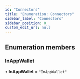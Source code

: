 ```yaml
---
id: "Connectors"
title: "Enumeration: Connectors"
sidebar_label: "Connectors"
sidebar_position: 0
custom_edit_url: null
---
```


## Enumeration members

### InAppWallet

• **InAppWallet** = `"InAppWallet"`
